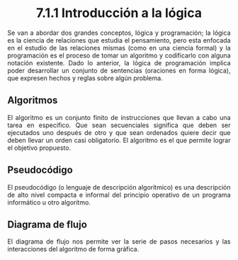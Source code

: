 <h1 align="center"><strong>7.1.1 Introducción a la lógica</strong></h1>
<p align="justify">Se van a abordar dos grandes conceptos, lógica y programación; la lógica es la ciencia de relaciones que estudia el pensamiento, pero esta enfocada en el estudio de las relaciones mismas (como en una ciencia formal) y la programación es el proceso de tomar un algoritmo y codificarlo con alguna notación existente. Dado lo anterior, la lógica de programación implica poder desarrollar un conjunto de sentencias (oraciones en forma lógica), que expresen hechos y reglas sobre algún problema.</p>

<h2><strong>Algoritmos</strong></h2>
<p align="justify">El algoritmo es un conjunto finito de instrucciones que llevan a cabo una tarea en específico. Que sean secuenciales significa que deben ser ejecutados uno después de otro y que sean ordenados quiere decir que deben llevar un orden casi obligatorio. El algoritmo es el que permite lograr el objetivo propuesto.</p>

<h2><strong>Pseudocódigo</strong></h2>
<p align="justify">El pseudocódigo (o lenguaje de descripción algorítmico) es una descripción de alto nivel compacta e informal del principio operativo de un programa informático u otro algoritmo.</p>

<h2><strong>Diagrama de flujo</strong></h2>
<p align="justify">El diagrama de flujo nos permite ver la serie de pasos necesarios y las interacciones del algoritmo de forma gráfica.</p>